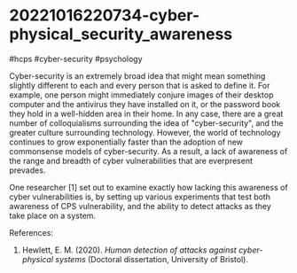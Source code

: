 # 20221016220734-cyber-physical_security_awareness

#hcps #cyber-security #psychology 

Cyber-security is an extremely broad idea that might mean something slightly different to each and every person that is asked to define it. For example, one person might immediately conjure images of their desktop computer and the antivirus they have installed on it, or the password book they hold in a well-hidden area in their home. In any case, there are a great number of colloquialisms surrounding the idea of "cyber-security", and the greater culture surrounding technology. However, the world of technology continues to grow exponentially faster than the adoption of new commonsense models of cyber-security. As a result, a lack of awareness of the range and breadth of cyber vulnerabilities that are everpresent prevades.

One researcher [1] set out to examine exactly how lacking this awareness of cyber vulnerabilities is, by setting up various experiments that test both awareness of CPS vulnerability, and the ability to detect attacks as they take place on a system.


References:
1. Hewlett, E. M. (2020). _Human detection of attacks against cyber-physical systems_ (Doctoral dissertation, University of Bristol).